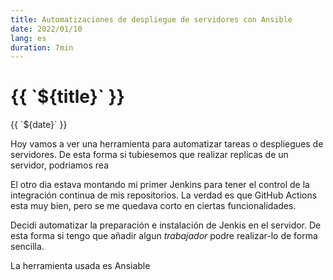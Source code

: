 ```yaml
---
title: Automatizaciones de despliegue de servidores con Ansible
date: 2022/01/10
lang: es
duration: 7min
---
```

<div class="text-center mx-auto">
  <h1>{{ `${title}` }}</h1>
  {{ `${date}` }}
</div>

Hoy vamos a ver una herramienta para automatizar tareas o despliegues de servidores. De esta forma si tubiesemos que realizar replicas de un servidor, podriamos rea

El otro dia estava montando mi primer Jenkins para tener el control de la integración continua de mis repositorios. La verdad es que GitHub Actions esta muy bien, pero se me quedava corto en ciertas funcionalidades.

Decidi automatizar la preparación e instalación de Jenkis en el servidor. De esta forma si tengo que añadir algun *trabajador* podre realizar-lo de forma sencilla.

La herramienta usada es Ansiable